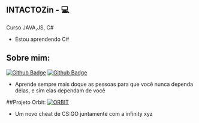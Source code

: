 
## INTACTOZin - :computer: 

Curso JAVA,JS, C# 
- Estou aprendendo C#



## Sobre mim:
[![Github Badge](https://img.shields.io/badge/-Github-000?style=flat-square&logo=Github&logoColor=white&link=link_do_seu_perfil_no_github)](https://github.com/INTACTOZ)
[![Github Badge](https://img.shields.io/badge/-Github-000?style=flat-square&logo=Github&logoColor=white&link=link_do_seu_perfil_no_github)](https://github.com/ThalyssonK)

- Aprende sempre mais doque as pessoas para que você nunca dependa delas, e sim elas dependam de você



##Projeto Orbit:
[![ORBIT](https://imgur.com/rCjn0eZ)](https://discord.gg/WN5Vwr9kVp)

- Um novo cheat de CS:GO juntamente com a infinity xyz
